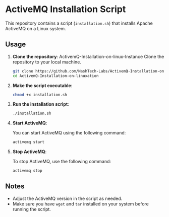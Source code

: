 # ActiveMQ Installation Script

This repository contains a script (`installation.sh`) that installs Apache ActiveMQ on a Linux system.

## Usage

1. **Clone the repository**:
ActivemQ-Installation-on-linux-Instance
    Clone the repository to your local machine.

    ```bash
    git clone https://github.com/NashTech-Labs/ActivemQ-Installation-on-linux-Instance.git
    cd ActivemQ-Installation-on-linuxation
    ```

2. **Make the script executable**:

    ```bash
    chmod +x installation.sh
    ```
3. **Run the installation script**:

    ```bash
    ./installation.sh

4. **Start ActiveMQ**:

    You can start ActiveMQ using the following command:

    ```bash
    activemq start
    ```

6. **Stop ActiveMQ**:

    To stop ActiveMQ, use the following command:

    ```bash
    activemq stop
    ```

## Notes

- Adjust the ActiveMQ version in the script as needed.
- Make sure you have `wget` and `tar` installed on your system before running the script.
